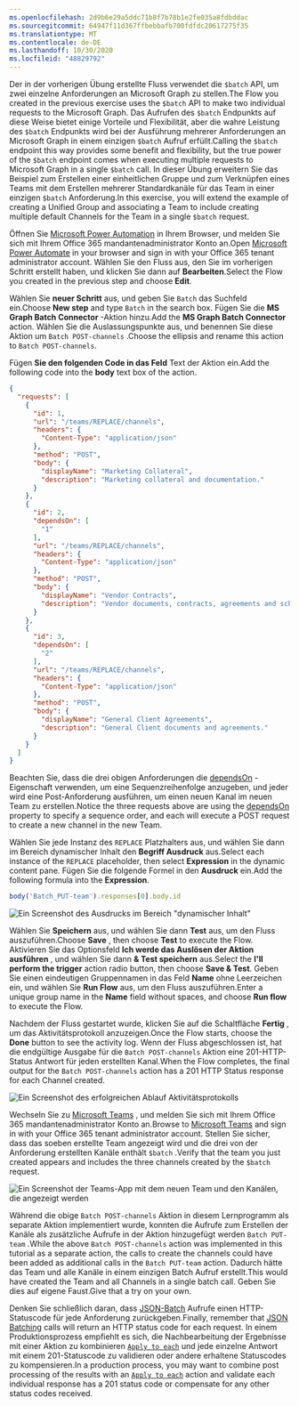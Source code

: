 ```yaml
---
ms.openlocfilehash: 2d9b6e29a5ddc71b8f7b78b1e2fe035a8fdbddac
ms.sourcegitcommit: 64947f11d367ffbebbafb700fdfdc20617275f35
ms.translationtype: MT
ms.contentlocale: de-DE
ms.lasthandoff: 10/30/2020
ms.locfileid: "48829792"
---
```

<!-- markdownlint-disable MD002 MD041 -->

<span data-ttu-id="bbbb1-101">Der in der vorherigen Übung erstellte Fluss verwendet die `$batch` API, um zwei einzelne Anforderungen an Microsoft Graph zu stellen.</span><span class="sxs-lookup"><span data-stu-id="bbbb1-101">The Flow you created in the previous exercise uses the `$batch` API to make two individual requests to the Microsoft Graph.</span></span> <span data-ttu-id="bbbb1-102">Das Aufrufen des `$batch` Endpunkts auf diese Weise bietet einige Vorteile und Flexibilität, aber die wahre Leistung des `$batch` Endpunkts wird bei der Ausführung mehrerer Anforderungen an Microsoft Graph in einem einzigen `$batch` Aufruf erfüllt.</span><span class="sxs-lookup"><span data-stu-id="bbbb1-102">Calling the `$batch` endpoint this way provides some benefit and flexibility, but the true power of the `$batch` endpoint comes when executing multiple requests to Microsoft Graph in a single `$batch` call.</span></span> <span data-ttu-id="bbbb1-103">In dieser Übung erweitern Sie das Beispiel zum Erstellen einer einheitlichen Gruppe und zum Verknüpfen eines Teams mit dem Erstellen mehrerer Standardkanäle für das Team in einer einzigen `$batch` Anforderung.</span><span class="sxs-lookup"><span data-stu-id="bbbb1-103">In this exercise, you will extend the example of creating a Unified Group and associating a Team to include creating multiple default Channels for the Team in a single `$batch` request.</span></span>

<span data-ttu-id="bbbb1-104">Öffnen Sie [Microsoft Power Automation](https://flow.microsoft.com) in Ihrem Browser, und melden Sie sich mit Ihrem Office 365 mandantenadministrator Konto an.</span><span class="sxs-lookup"><span data-stu-id="bbbb1-104">Open [Microsoft Power Automate](https://flow.microsoft.com) in your browser and sign in with your Office 365 tenant administrator account.</span></span> <span data-ttu-id="bbbb1-105">Wählen Sie den Fluss aus, den Sie im vorherigen Schritt erstellt haben, und klicken Sie dann auf **Bearbeiten**.</span><span class="sxs-lookup"><span data-stu-id="bbbb1-105">Select the Flow you created in the previous step and choose **Edit**.</span></span>

<span data-ttu-id="bbbb1-106">Wählen Sie **neuer Schritt** aus, und geben Sie `Batch` das Suchfeld ein.</span><span class="sxs-lookup"><span data-stu-id="bbbb1-106">Choose **New step** and type `Batch` in the search box.</span></span> <span data-ttu-id="bbbb1-107">Fügen Sie die **MS Graph Batch Connector** -Aktion hinzu.</span><span class="sxs-lookup"><span data-stu-id="bbbb1-107">Add the **MS Graph Batch Connector** action.</span></span> <span data-ttu-id="bbbb1-108">Wählen Sie die Auslassungspunkte aus, und benennen Sie diese Aktion um `Batch POST-channels` .</span><span class="sxs-lookup"><span data-stu-id="bbbb1-108">Choose the ellipsis and rename this action to `Batch POST-channels`.</span></span>

<span data-ttu-id="bbbb1-109">Fügen **Sie den folgenden Code in das Feld** Text der Aktion ein.</span><span class="sxs-lookup"><span data-stu-id="bbbb1-109">Add the following code into the **body** text box of the action.</span></span>

```json
{
  "requests": [
    {
      "id": 1,
      "url": "/teams/REPLACE/channels",
      "headers": {
        "Content-Type": "application/json"
      },
      "method": "POST",
      "body": {
        "displayName": "Marketing Collateral",
        "description": "Marketing collateral and documentation."
      }
    },
    {
      "id": 2,
      "dependsOn": [
        "1"
      ],
      "url": "/teams/REPLACE/channels",
      "headers": {
        "Content-Type": "application/json"
      },
      "method": "POST",
      "body": {
        "displayName": "Vendor Contracts",
        "description": "Vendor documents, contracts, agreements and schedules."
      }
    },
    {
      "id": 3,
      "dependsOn": [
        "2"
      ],
      "url": "/teams/REPLACE/channels",
      "headers": {
        "Content-Type": "application/json"
      },
      "method": "POST",
      "body": {
        "displayName": "General Client Agreements",
        "description": "General Client documents and agreements."
      }
    }
  ]
}
```

<span data-ttu-id="bbbb1-110">Beachten Sie, dass die drei obigen Anforderungen die [dependsOn](https://docs.microsoft.com/graph/json-batching#sequencing-requests-with-the-dependson-property) -Eigenschaft verwenden, um eine Sequenzreihenfolge anzugeben, und jeder wird eine Post-Anforderung ausführen, um einen neuen Kanal im neuen Team zu erstellen.</span><span class="sxs-lookup"><span data-stu-id="bbbb1-110">Notice the three requests above are using the [dependsOn](https://docs.microsoft.com/graph/json-batching#sequencing-requests-with-the-dependson-property) property to specify a sequence order, and each will execute a POST request to create a new channel in the new Team.</span></span>

<span data-ttu-id="bbbb1-111">Wählen Sie jede Instanz des `REPLACE` Platzhalters aus, und wählen Sie dann im Bereich dynamischer Inhalt den **Begriff Ausdruck** aus.</span><span class="sxs-lookup"><span data-stu-id="bbbb1-111">Select each instance of the `REPLACE` placeholder, then select **Expression** in the dynamic content pane.</span></span> <span data-ttu-id="bbbb1-112">Fügen Sie die folgende Formel in den **Ausdruck** ein.</span><span class="sxs-lookup"><span data-stu-id="bbbb1-112">Add the following formula into the **Expression**.</span></span>

```js
body('Batch_PUT-team').responses[0].body.id
```

![Ein Screenshot des Ausdrucks im Bereich "dynamischer Inhalt"](./images/dynamic-expression.png)

<span data-ttu-id="bbbb1-114">Wählen Sie **Speichern** aus, und wählen Sie dann **Test** aus, um den Fluss auszuführen.</span><span class="sxs-lookup"><span data-stu-id="bbbb1-114">Choose **Save** , then choose **Test** to execute the Flow.</span></span> <span data-ttu-id="bbbb1-115">Aktivieren Sie das Optionsfeld **Ich werde das Auslösen der Aktion ausführen** , und wählen Sie dann **& Test speichern** aus.</span><span class="sxs-lookup"><span data-stu-id="bbbb1-115">Select the **I'll perform the trigger** action radio button, then choose **Save & Test**.</span></span> <span data-ttu-id="bbbb1-116">Geben Sie einen eindeutigen Gruppennamen in das Feld **Name** ohne Leerzeichen ein, und wählen Sie **Run Flow** aus, um den Fluss auszuführen.</span><span class="sxs-lookup"><span data-stu-id="bbbb1-116">Enter a unique group name in the **Name** field without spaces, and choose **Run flow** to execute the Flow.</span></span>

<span data-ttu-id="bbbb1-117">Nachdem der Fluss gestartet wurde, klicken Sie auf die Schaltfläche **Fertig** , um das Aktivitätsprotokoll anzuzeigen.</span><span class="sxs-lookup"><span data-stu-id="bbbb1-117">Once the Flow starts, choose the **Done** button to see the activity log.</span></span> <span data-ttu-id="bbbb1-118">Wenn der Fluss abgeschlossen ist, hat die endgültige Ausgabe für die `Batch POST-channels` Aktion eine 201-HTTP-Status Antwort für jeden erstellten Kanal.</span><span class="sxs-lookup"><span data-stu-id="bbbb1-118">When the Flow completes, the final output for the `Batch POST-channels` action has a 201 HTTP Status response for each Channel created.</span></span>

![Ein Screenshot des erfolgreichen Ablauf Aktivitätsprotokolls](./images/batch-success.png)

<span data-ttu-id="bbbb1-120">Wechseln Sie zu [Microsoft Teams](https://teams.microsoft.com) , und melden Sie sich mit Ihrem Office 365 mandantenadministrator Konto an.</span><span class="sxs-lookup"><span data-stu-id="bbbb1-120">Browse to [Microsoft Teams](https://teams.microsoft.com) and sign in with your Office 365 tenant administrator account.</span></span> <span data-ttu-id="bbbb1-121">Stellen Sie sicher, dass das soeben erstellte Team angezeigt wird und die drei von der Anforderung erstellten Kanäle enthält `$batch` .</span><span class="sxs-lookup"><span data-stu-id="bbbb1-121">Verify that the team you just created appears and includes the three channels created by the `$batch` request.</span></span>

![Ein Screenshot der Teams-App mit dem neuen Team und den Kanälen, die angezeigt werden](./images/team-channels.png)

<span data-ttu-id="bbbb1-123">Während die obige `Batch POST-channels` Aktion in diesem Lernprogramm als separate Aktion implementiert wurde, konnten die Aufrufe zum Erstellen der Kanäle als zusätzliche Aufrufe in der Aktion hinzugefügt werden `Batch PUT-team` .</span><span class="sxs-lookup"><span data-stu-id="bbbb1-123">While the above `Batch POST-channels` action was implemented in this tutorial as a separate action, the calls to create the channels could have been added as additional calls in the `Batch PUT-team` action.</span></span> <span data-ttu-id="bbbb1-124">Dadurch hätte das Team und alle Kanäle in einem einzigen Batch Aufruf erstellt.</span><span class="sxs-lookup"><span data-stu-id="bbbb1-124">This would have created the Team and all Channels in a single batch call.</span></span> <span data-ttu-id="bbbb1-125">Geben Sie dies auf eigene Faust.</span><span class="sxs-lookup"><span data-stu-id="bbbb1-125">Give that a try on your own.</span></span>

<span data-ttu-id="bbbb1-126">Denken Sie schließlich daran, dass [JSON-Batch](https://docs.microsoft.com/graph/json-batching) Aufrufe einen HTTP-Statuscode für jede Anforderung zurückgeben.</span><span class="sxs-lookup"><span data-stu-id="bbbb1-126">Finally, remember that [JSON Batching](https://docs.microsoft.com/graph/json-batching) calls will return an HTTP status code for each request.</span></span> <span data-ttu-id="bbbb1-127">In einem Produktionsprozess empfiehlt es sich, die Nachbearbeitung der Ergebnisse mit einer Aktion zu kombinieren [`Apply to each`](https://docs.microsoft.com/power-automate/apply-to-each) und jede einzelne Antwort mit einem 201-Statuscode zu validieren oder andere erhaltene Statuscodes zu kompensieren.</span><span class="sxs-lookup"><span data-stu-id="bbbb1-127">In a production process, you may want to combine post processing of the results with an [`Apply to each`](https://docs.microsoft.com/power-automate/apply-to-each) action and validate each individual response has a 201 status code or compensate for any other status codes received.</span></span>
